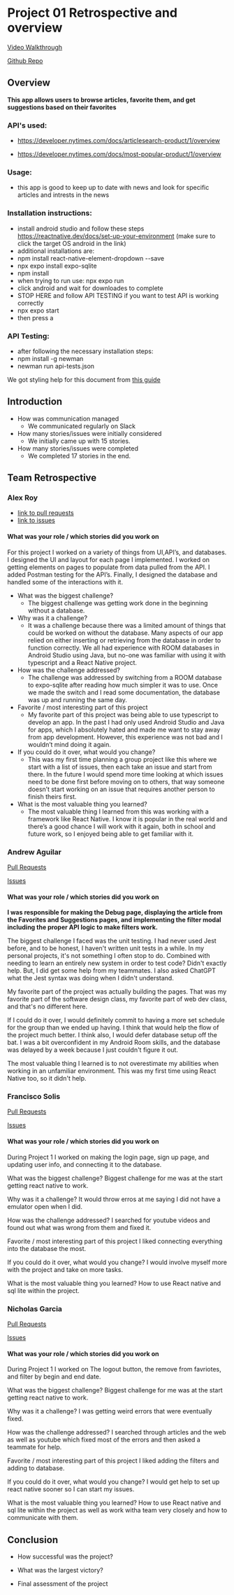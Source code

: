 
# Project 01 Retrospective and overview

[Video Walkthrough](https://youtu.be/Yv6L0VQuROM) 

[Github Repo](https://github.com/alexr415/438-project-1-gorup-10)

## Overview
**This app allows users to browse articles, favorite them, and get suggestions based on their favorites**

### API's used: 
- https://developer.nytimes.com/docs/articlesearch-product/1/overview

- https://developer.nytimes.com/docs/most-popular-product/1/overview


### Usage:
- this app is good to keep up to date with news and look for specific articles and intrests in the news 

### Installation instructions:
- install android studio and follow these steps https://reactnative.dev/docs/set-up-your-environment  (make sure to click the target OS android in the link)
- additional installations are:
- npm install react-native-element-dropdown --save
- npx expo install expo-sqlite
- npm install
- when trying to run use: npx expo run
- click android and wait for downloades to complete
- STOP HERE and follow API TESTING if you want to test API is working correctly
- npx expo start
- then press a 

### API Testing:
- after following the necessary installation steps:
- npm install -g newman 
- newman run api-tests.json

We got styling help for this document from [this guide](https://docs.github.com/en/get-started/writing-on-github/getting-started-with-writing-and-formatting-on-github/basic-writing-and-formatting-syntax)

## Introduction

+ How was communication managed
  + We communicated regularly on Slack
+ How many stories/issues were initially considered
  + We initially came up with 15 stories.
+ How many stories/issues were completed
  + We completed 17 stories in the end. 

## Team Retrospective

### Alex Roy

- [link to pull requests](https://github.com/alexr415/438-project-1-gorup-10/pulls?q=is%3Apr+is%3Aclosed+assignee%3Aalexr415)
- [link to issues](https://github.com/alexr415/438-project-1-gorup-10/issues?q=is%3Aissue+is%3Aclosed+assignee%3Aalexr415)

#### What was your role / which stories did you work on
For this project I worked on a variety of things from UI,API’s, and databases. I designed the UI and layout for each page I implemented. I worked on getting elements on pages to populate from data pulled from the API. I added Postman testing for the API’s. Finally, I designed the database and handled some of the interactions with it. 

+ What was the biggest challenge?
  + The biggest challenge was getting work done in the beginning without a database.
+ Why was it a challenge?
  + It was a challenge because there was a limited amount of things that could be worked on without the database. Many aspects of our app relied on either inserting or retrieving from the database in order to function correctly. We all had experience with ROOM databases in Android Studio using Java, but no-one was familiar with using it with typescript and a React Native project. 
+ How was the challenge addressed?
  + The challenge was addressed by switching from a ROOM database to expo-sqlite after reading how much simpler it was to use. Once we made the switch and I read some documentation,  the database was up and running the same day.
+ Favorite / most interesting part of this project
  + My favorite part of this project was being able to use typescript to develop an app. In the past I had only used Android Studio and Java for apps, which I absolutely hated and made me want to stay away from app development. However, this experience was not bad and I wouldn’t mind doing it again.
+ If you could do it over, what would you change?
  + This was my first time planning a group project like this where we start with a list of issues, then each take an issue and start from there. In the future I would spend more time looking at which issues need to be done first before moving on to others, that way someone doesn’t start working on an issue that requires another person to finish theirs first. 
+ What is the most valuable thing you learned?
  + The most valuable thing I learned from this was working with a framework like React Native. I know it is popular in the real world and there’s a good chance I will work with it again, both in school and future work, so I enjoyed being able to get familiar with it. 

### Andrew Aguilar
[Pull Requests](https://github.com/alexr415/438-project-1-gorup-10/pulls?q=is%3Apr+is%3Aclosed+author%3AAf0n)

[Issues](https://github.com/alexr415/438-project-1-gorup-10/issues?q=is%3Aissue+is%3Aclosed+assignee%3AAf0n)
#### What was your role / which stories did you work on
**I was responsible for making the Debug page, displaying the article from the Favorites and Suggestions pages, and implementing the filter modal including the proper API logic to make filters work.**

The biggest challenge I faced was the unit testing. I had never used Jest before, and to be honest, I haven't written unit tests in a while. In my personal projects, it's not something I often stop to do. Combined with needing to learn an entirely new system in order to test code? Didn't exactly help. But, I did get some help from my teammates. I also asked ChatGPT what the Jest syntax was doing when I didn't understand.

My favorite part of the project was actually building the pages. That was my favorite part of the software design class, my favorite part of web dev class, and that's no different here.

If I could do it over, I would definitely commit to having a more set schedule for the group than we ended up having. I think that  would help the flow of the project much better. I think also, I would defer database setup off the bat. I was a bit overconfident in my Android Room skills, and the database was delayed by a week because I just couldn't figure it out.

The most valuable thing I learned is to not overestimate my abilities when working in an unfamiliar environment. This was my first time using React Native too, so it didn't help.


### Francisco Solis
[Pull Requests](https://github.com/alexr415/438-project-1-gorup-10/pulls?q=is%3Apr+is%3Aclosed+author%3AFranciscoCamach0)

[Issues](https://github.com/alexr415/438-project-1-gorup-10/issues?q=is%3Aissue+is%3Aclosed+assignee%3AFranciscoCamach0)


#### What was your role / which stories did you work on
During Project 1 I worked on making the login page, sign up page, and updating user info, and connecting it to the database.

What was the biggest challenge?
Biggest challenge for me was at the start getting react native to work.

Why was it a challenge?
It would throw erros at me saying I did not have a emulator open when I did.

How was the challenge addressed?
I searched for youtube videos and found out what was wrong from them and fixed it.

Favorite / most interesting part of this project
I liked connecting everything into the database the most.

If you could do it over, what would you change?
I would involve myself more with the project and take on more tasks.

What is the most valuable thing you learned?
How to use React native and sql lite within the project.

### Nicholas Garcia
[Pull Requests](https://github.com/alexr415/438-project-1-gorup-10/pulls?q=is%3Apr+author%3A%40me+is%3Aclosed)

[Issues](https://github.com/alexr415/438-project-1-gorup-10/issues?q=is%3Aissue+is%3Aclosed+assignee%3AnickGar123)


#### What was your role / which stories did you work on
During Project 1 I worked on The logout button, the remove from favriotes, and filter by begin and end date.

What was the biggest challenge?
Biggest challenge for me was at the start getting react native to work.

Why was it a challenge?
I was getting weird errors that were eventually fixed.

How was the challenge addressed?
I searched through articles and the web as well as youtube which fixed most of the errors and then asked a teammate for help.

Favorite / most interesting part of this project
I liked adding the filters and adding to database.

If you could do it over, what would you change?
I would get help to set up react native sooner so I can start my issues.

What is the most valuable thing you learned?
How to use React native and sql lite within the project as well as work witha team very closely and how to communicate with them.



## Conclusion

- How successful was the project?

- What was the largest victory?

- Final assessment of the project
